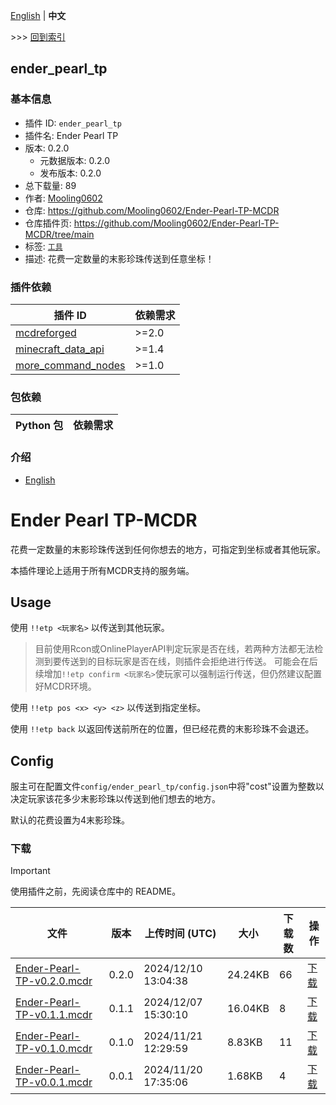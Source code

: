 [English](readme.md) | **中文**

\>\>\> [回到索引](/readme-zh_cn.md)

## ender_pearl_tp

### 基本信息

- 插件 ID: `ender_pearl_tp`
- 插件名: Ender Pearl TP
- 版本: 0.2.0
  - 元数据版本: 0.2.0
  - 发布版本: 0.2.0
- 总下载量: 89
- 作者: [Mooling0602](https://github.com/Mooling0602)
- 仓库: https://github.com/Mooling0602/Ender-Pearl-TP-MCDR
- 仓库插件页: https://github.com/Mooling0602/Ender-Pearl-TP-MCDR/tree/main
- 标签: [`工具`](/labels/tool/readme-zh_cn.md)
- 描述: 花费一定数量的末影珍珠传送到任意坐标！

### 插件依赖

| 插件 ID | 依赖需求 |
| --- | --- |
| [mcdreforged](https://github.com/Fallen-Breath/MCDReforged) | \>=2.0 |
| [minecraft_data_api](/plugins/minecraft_data_api/readme-zh_cn.md) | \>=1.4 |
| [more_command_nodes](/plugins/more_command_nodes/readme-zh_cn.md) | \>=1.0 |

### 包依赖

| Python 包 | 依赖需求 |
| --- | --- |

### 介绍

- [English](https://github.com/Mooling0602/Ender-Pearl-TP-MCDR/blob/main/README.md)

# Ender Pearl TP-MCDR
花费一定数量的末影珍珠传送到任何你想去的地方，可指定到坐标或者其他玩家。

本插件理论上适用于所有MCDR支持的服务端。

## Usage
使用 `!!etp <玩家名>` 以传送到其他玩家。
> 目前使用Rcon或OnlinePlayerAPI判定玩家是否在线，若两种方法都无法检测到要传送到的目标玩家是否在线，则插件会拒绝进行传送。
> 可能会在后续增加`!!etp confirm <玩家名>`使玩家可以强制运行传送，但仍然建议配置好MCDR环境。

使用 `!!etp pos <x> <y> <z>` 以传送到指定坐标。

使用 `!!etp back` 以返回传送前所在的位置，但已经花费的末影珍珠不会退还。

## Config
服主可在配置文件`config/ender_pearl_tp/config.json`中将"cost"设置为整数以决定玩家该花多少末影珍珠以传送到他们想去的地方。

默认的花费设置为4末影珍珠。

### 下载

> [!IMPORTANT]
> 使用插件之前，先阅读仓库中的 README。

| 文件 | 版本 | 上传时间 (UTC) | 大小 | 下载数 | 操作 |
| --- | --- | --- | --- | --- | --- |
| [Ender-Pearl-TP-v0.2.0.mcdr](https://github.com/Mooling0602/Ender-Pearl-TP-MCDR/releases/tag/0.2.0) | 0.2.0 | 2024/12/10 13:04:38 | 24.24KB | 66 | [下载](https://github.com/Mooling0602/Ender-Pearl-TP-MCDR/releases/download/0.2.0/Ender-Pearl-TP-v0.2.0.mcdr) |
| [Ender-Pearl-TP-v0.1.1.mcdr](https://github.com/Mooling0602/Ender-Pearl-TP-MCDR/releases/tag/0.1.1) | 0.1.1 | 2024/12/07 15:30:10 | 16.04KB | 8 | [下载](https://github.com/Mooling0602/Ender-Pearl-TP-MCDR/releases/download/0.1.1/Ender-Pearl-TP-v0.1.1.mcdr) |
| [Ender-Pearl-TP-v0.1.0.mcdr](https://github.com/Mooling0602/Ender-Pearl-TP-MCDR/releases/tag/0.1.0) | 0.1.0 | 2024/11/21 12:29:59 | 8.83KB | 11 | [下载](https://github.com/Mooling0602/Ender-Pearl-TP-MCDR/releases/download/0.1.0/Ender-Pearl-TP-v0.1.0.mcdr) |
| [Ender-Pearl-TP-v0.0.1.mcdr](https://github.com/Mooling0602/Ender-Pearl-TP-MCDR/releases/tag/0.0.1) | 0.0.1 | 2024/11/20 17:35:06 | 1.68KB | 4 | [下载](https://github.com/Mooling0602/Ender-Pearl-TP-MCDR/releases/download/0.0.1/Ender-Pearl-TP-v0.0.1.mcdr) |


